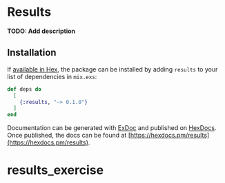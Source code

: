 # Results

**TODO: Add description**

## Installation

If [available in Hex](https://hex.pm/docs/publish), the package can be installed
by adding `results` to your list of dependencies in `mix.exs`:

```elixir
def deps do
  [
    {:results, "~> 0.1.0"}
  ]
end
```

Documentation can be generated with [ExDoc](https://github.com/elixir-lang/ex_doc)
and published on [HexDocs](https://hexdocs.pm). Once published, the docs can
be found at [https://hexdocs.pm/results](https://hexdocs.pm/results).

# results_exercise
